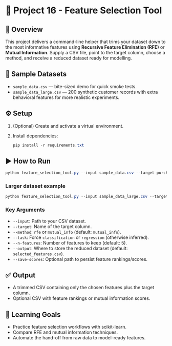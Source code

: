 # 🚀 Project 16 - Feature Selection Tool

## 📌 Overview
This project delivers a command-line helper that trims your dataset down to the most informative features using **Recursive Feature Elimination (RFE)** or **Mutual Information**. Supply a CSV file, point to the target column, choose a method, and receive a reduced dataset ready for modelling.

## 🧪 Sample Datasets
- `sample_data.csv` — bite-sized demo for quick smoke tests.
- `sample_data_large.csv` — 200 synthetic customer records with extra behavioral features for more realistic experiments.

## ⚙️ Setup

1. (Optional) Create and activate a virtual environment.
2. Install dependencies:

   ```powershell
   pip install -r requirements.txt
   ```

## ▶️ How to Run

```powershell
python feature_selection_tool.py --input sample_data.csv --target purchased --method mutual_info --n-features 3 --output outputs/selected_features.csv --save-scores outputs/feature_scores.csv
```

### Larger dataset example

```powershell
python feature_selection_tool.py --input sample_data_large.csv --target purchased --method rfe --n-features 6 --output outputs/selected_features_large.csv --save-scores outputs/feature_scores_large.csv
```

### Key Arguments
- `--input`: Path to your CSV dataset.
- `--target`: Name of the target column.
- `--method`: `rfe` or `mutual_info` (default: `mutual_info`).
- `--task`: Force `classification` or `regression` (otherwise inferred).
- `--n-features`: Number of features to keep (default: 5).
- `--output`: Where to store the reduced dataset (default: `selected_features.csv`).
- `--save-scores`: Optional path to persist feature rankings/scores.

## ✅ Output
- A trimmed CSV containing only the chosen features plus the target column.
- Optional CSV with feature rankings or mutual information scores.

## 🧠 Learning Goals
- Practice feature selection workflows with scikit-learn.
- Compare     RFE and mutual information techniques.
- Automate the hand-off from raw data to model-ready features.
